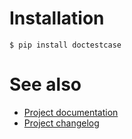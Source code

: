 <!-- docsub: begin -->
<!-- docsub: include docs/title.md -->
<!-- docsub: end -->

<!-- docsub: begin -->
<!-- docsub: include docs/badges.md -->
<!-- docsub: end -->

<!-- docsub: begin -->
<!-- docsub: include docs/features.md -->
<!-- docsub: end -->

<!-- docsub: begin -->
<!-- docsub: include docs/alternatives.md -->
<!-- docsub: end -->


# Installation

```shell
$ pip install doctestcase
```


<!-- docsub: begin -->
<!-- docsub: include docs/usage.md -->
<!-- docsub: end -->


# See also

* [Project documentation](https://doctestcase.readthedocs.io/en/latest)
* [Project changelog](https://github.com/makukha/doctestcase/tree/main/CHANGELOG.md)

